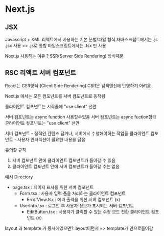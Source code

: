 # Next.js

## JSX

Javascript + XML
리액트에서 사용하는 기본 문법/파일 형식
자바스크립트에서는 .js .jsx 사용 => .js로 통합
타입스크립트에서는 .tsx 만 사용

Next.js 사용하는 이유 ?
SSR(Server Side Rendering) 방식때문

## RSC 리액트 서버 컴포넌트

React는 CSR방식 (Client Side Rendering)
CSR은 검색엔진에 반영하기 어려움

Next.js 에서는 모든 컴포넌트를 서버 컴포넌트로 동작됨

클라이언트 컴포넌트는 시작줄에 "use client" 선언

서버 컴포넌트는 async function 사용할수있음
서버 컴포넌트는 async fuction형태
클라이언트 컾포넌트는 "use client" 선언

서버 컴포넌트 - 정적인 컨텐츠 담거나, 서버에서 수행해야하는 작업들
클라이언트 컴포넌트 - 사용자 인터렉션이 필요한 내용을 담음

유의할 규칙

1. 서버 컴포넌트 안에 클라이언트 컴포넌트가 들어갈 수 있음
2. 클라이언트 컴포넌트 안에 서버 컴포넌트가 들어갈 수는 없음

예시 Directory

- page.tsx : 페이지 표시를 위한 서버 컴포넌트
  - Form.tsx : 사용자 입력 폼을 처리하는 클라이언트 컴포넌트
    - ErrorView.tsx : 에러 출력을 위한 서버 컴포넌트 (x)
  - UserInfo.tsx : 로그인 후 사용자 정보가 표시되는 서버 컴포넌트
    - EditButton.tsx : 사용자가 클릭할 수 있는 수정 모드 전환 클라이언트 컴포넌트 (o)

layout 과 template 가 동시에있으면? layout이먼저 => template가 안으로들어감
